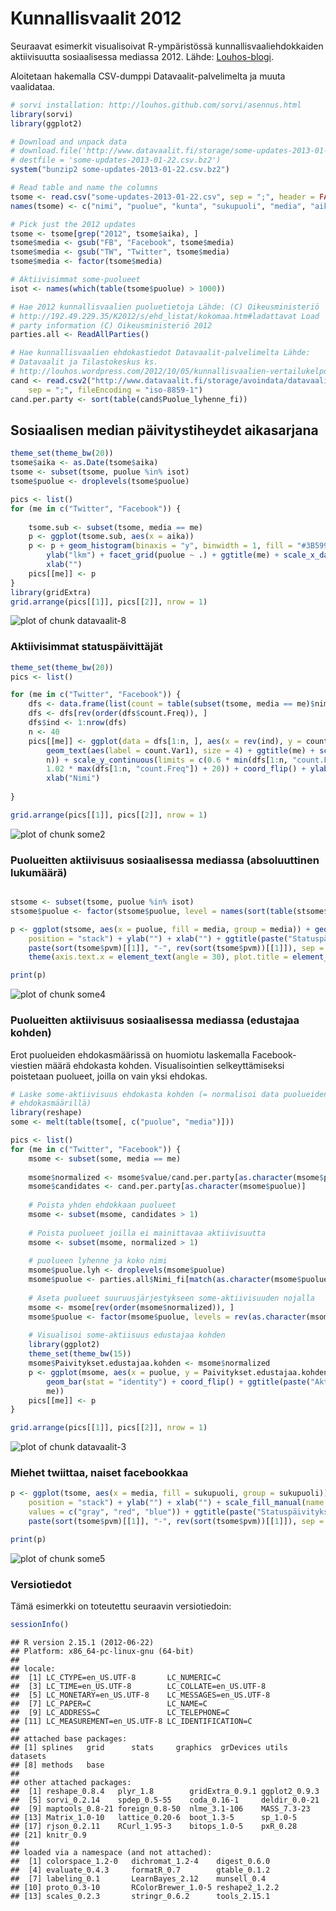 # Kunnallisvaalit 2012

Seuraavat esimerkit visualisoivat R-ympäristössä kunnallisvaaliehdokkaiden aktiivisuutta sosiaalisessa mediassa 2012. Lähde: [Louhos-blogi](https://louhos.wordpress.com/2012/10/26/kunnallisvaaliehdokkaiden-aktiivisuus-sosiaalisessa-mediassa-puolueiden-vertailua/).

Aloitetaan hakemalla CSV-dumppi Datavaalit-palvelimelta ja muuta vaalidataa.


```r
# sorvi installation: http://louhos.github.com/sorvi/asennus.html
library(sorvi)
library(ggplot2)

# Download and unpack data
# download.file('http://www.datavaalit.fi/storage/some-updates-2013-01-22.csv.bz2',
# destfile = 'some-updates-2013-01-22.csv.bz2')
system("bunzip2 some-updates-2013-01-22.csv.bz2")

# Read table and name the columns
tsome <- read.csv("some-updates-2013-01-22.csv", sep = ";", header = FALSE)
names(tsome) <- c("nimi", "puolue", "kunta", "sukupuoli", "media", "aika")

# Pick just the 2012 updates
tsome <- tsome[grep("2012", tsome$aika), ]
tsome$media <- gsub("FB", "Facebook", tsome$media)
tsome$media <- gsub("TW", "Twitter", tsome$media)
tsome$media <- factor(tsome$media)

# Aktiivisimmat some-puolueet
isot <- names(which(table(tsome$puolue) > 1000))

# Hae 2012 kunnallisvaalien puoluetietoja Lähde: (C) Oikeusministeriö
# http://192.49.229.35/K2012/s/ehd_listat/kokomaa.htm#ladattavat Load
# party information (C) Oikeusministeriö 2012
parties.all <- ReadAllParties()

# Hae kunnallisvaalien ehdokastiedot Datavaalit-palvelimelta Lähde:
# Datavaalit ja Tilastokeskus ks.
# http://louhos.wordpress.com/2012/10/05/kunnallisvaalien-vertailukelpoiset-ehdokasdatat-csv-taulukkoina-2004-2008-2012/
cand <- read.csv2("http://www.datavaalit.fi/storage/avoindata/datavaalit-ehdokas-ja-tulostiedot/2012/municipal_elections_candidates_2012_finland.csv", 
    sep = ";", fileEncoding = "iso-8859-1")
cand.per.party <- sort(table(cand$Puolue_lyhenne_fi))
```


## Sosiaalisen median päivitystiheydet aikasarjana


```r
theme_set(theme_bw(20))
tsome$aika <- as.Date(tsome$aika)
tsome <- subset(tsome, puolue %in% isot)
tsome$puolue <- droplevels(tsome$puolue)

pics <- list()
for (me in c("Twitter", "Facebook")) {
    
    tsome.sub <- subset(tsome, media == me)
    p <- ggplot(tsome.sub, aes(x = aika))
    p <- p + geom_histogram(binaxis = "y", binwidth = 1, fill = "#3B5998") + 
        ylab("lkm") + facet_grid(puolue ~ .) + ggtitle(me) + scale_x_date() + 
        xlab("")
    pics[[me]] <- p
}
library(gridExtra)
grid.arrange(pics[[1]], pics[[2]], nrow = 1)
```

![plot of chunk datavaalit-8](figure/datavaalit-8.png) 



### Aktiivisimmat statuspäivittäjät


```r
theme_set(theme_bw(20))
pics <- list()

for (me in c("Twitter", "Facebook")) {
    dfs <- data.frame(list(count = table(subset(tsome, media == me)$nimi)))
    dfs <- dfs[rev(order(dfs$count.Freq)), ]
    dfs$ind <- 1:nrow(dfs)
    n <- 40
    pics[[me]] <- ggplot(data = dfs[1:n, ], aes(x = rev(ind), y = count.Freq)) + 
        geom_text(aes(label = count.Var1), size = 4) + ggtitle(me) + scale_x_continuous(limits = c(1, 
        n)) + scale_y_continuous(limits = c(0.6 * min(dfs[1:n, "count.Freq"]), 
        1.02 * max(dfs[1:n, "count.Freq"]) + 20)) + coord_flip() + ylab("Päivitystiheys") + 
        xlab("Nimi")
    
}

grid.arrange(pics[[1]], pics[[2]], nrow = 1)
```

![plot of chunk some2](figure/some2.png) 


### Puolueitten aktiivisuus sosiaalisessa mediassa (absoluuttinen lukumäärä)


```r

stsome <- subset(tsome, puolue %in% isot)
stsome$puolue <- factor(stsome$puolue, level = names(sort(table(stsome$puolue))))

p <- ggplot(stsome, aes(x = puolue, fill = media, group = media)) + geom_bar(stat = "bin", 
    position = "stack") + ylab("") + xlab("") + ggtitle(paste("Statuspäivitykset", 
    paste(sort(tsome$pvm)[[1]], "-", rev(sort(tsome$pvm))[[1]]), sep = "")) + 
    theme(axis.text.x = element_text(angle = 30), plot.title = element_text(size = 12))

print(p)
```

![plot of chunk some4](figure/some4.png) 


### Puolueitten aktiivisuus sosiaalisessa mediassa (edustajaa kohden)

Erot puolueiden ehdokasmäärissä on huomiotu laskemalla Facebook-viestien määrä ehdokasta kohden. Visualisointien selkeyttämiseksi poistetaan puolueet, joilla on vain yksi ehdokas.


```r
# Laske some-aktiivisuus ehdokasta kohden (= normalisoi data puolueiden
# ehdokasmäärillä)
library(reshape)
some <- melt(table(tsome[, c("puolue", "media")]))

pics <- list()
for (me in c("Twitter", "Facebook")) {
    msome <- subset(some, media == me)
    
    msome$normalized <- msome$value/cand.per.party[as.character(msome$puolue)]
    msome$candidates <- cand.per.party[as.character(msome$puolue)]
    
    # Poista yhden ehdokkaan puolueet
    msome <- subset(msome, candidates > 1)
    
    # Poista puolueet joilla ei mainittavaa aktiivisuutta
    msome <- subset(msome, normalized > 1)
    
    # puolueen lyhenne ja koko nimi
    msome$puolue.lyh <- droplevels(msome$puolue)
    msome$puolue <- parties.all$Nimi_fi[match(as.character(msome$puolue), parties.all$Puolue_lyhenne_fi)]
    
    # Aseta puolueet suuruusjärjestykseen some-aktiivisuuden nojalla
    msome <- msome[rev(order(msome$normalized)), ]
    msome$puolue <- factor(msome$puolue, levels = rev(as.character(msome$puolue)))
    
    # Visualisoi some-aktiisuus edustajaa kohden
    library(ggplot2)
    theme_set(theme_bw(15))
    msome$Paivitykset.edustajaa.kohden <- msome$normalized
    p <- ggplot(msome, aes(x = puolue, y = Paivitykset.edustajaa.kohden, group = media)) + 
        geom_bar(stat = "identity") + coord_flip() + ggtitle(paste("Aktiivisuus:", 
        me))
    pics[[me]] <- p
}

grid.arrange(pics[[1]], pics[[2]], nrow = 1)
```

![plot of chunk datavaalit-3](figure/datavaalit-3.png) 




### Miehet twiittaa, naiset facebookkaa


```r
p <- ggplot(tsome, aes(x = media, fill = sukupuoli, group = sukupuoli)) + geom_bar(stat = "bin", 
    position = "stack") + ylab("") + xlab("") + scale_fill_manual(name = "", 
    values = c("gray", "red", "blue")) + ggtitle(paste("Statuspäivitykset", 
    paste(sort(tsome$pvm)[[1]], "-", rev(sort(tsome$pvm))[[1]]), sep = ""))

print(p)
```

![plot of chunk some5](figure/some5.png) 






### Versiotiedot

Tämä esimerkki on toteutettu seuraavin versiotiedoin:
 

```r
sessionInfo()
```

```
## R version 2.15.1 (2012-06-22)
## Platform: x86_64-pc-linux-gnu (64-bit)
## 
## locale:
##  [1] LC_CTYPE=en_US.UTF-8       LC_NUMERIC=C              
##  [3] LC_TIME=en_US.UTF-8        LC_COLLATE=en_US.UTF-8    
##  [5] LC_MONETARY=en_US.UTF-8    LC_MESSAGES=en_US.UTF-8   
##  [7] LC_PAPER=C                 LC_NAME=C                 
##  [9] LC_ADDRESS=C               LC_TELEPHONE=C            
## [11] LC_MEASUREMENT=en_US.UTF-8 LC_IDENTIFICATION=C       
## 
## attached base packages:
## [1] splines   grid      stats     graphics  grDevices utils     datasets 
## [8] methods   base     
## 
## other attached packages:
##  [1] reshape_0.8.4   plyr_1.8        gridExtra_0.9.1 ggplot2_0.9.3  
##  [5] sorvi_0.2.14    spdep_0.5-55    coda_0.16-1     deldir_0.0-21  
##  [9] maptools_0.8-21 foreign_0.8-50  nlme_3.1-106    MASS_7.3-23    
## [13] Matrix_1.0-10   lattice_0.20-6  boot_1.3-5      sp_1.0-5       
## [17] rjson_0.2.11    RCurl_1.95-3    bitops_1.0-5    pxR_0.28       
## [21] knitr_0.9      
## 
## loaded via a namespace (and not attached):
##  [1] colorspace_1.2-0   dichromat_1.2-4    digest_0.6.0      
##  [4] evaluate_0.4.3     formatR_0.7        gtable_0.1.2      
##  [7] labeling_0.1       LearnBayes_2.12    munsell_0.4       
## [10] proto_0.3-10       RColorBrewer_1.0-5 reshape2_1.2.2    
## [13] scales_0.2.3       stringr_0.6.2      tools_2.15.1
```

